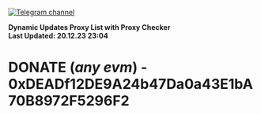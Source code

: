 [![Telegram channel](https://img.shields.io/endpoint?url=https://runkit.io/damiankrawczyk/telegram-badge/branches/master?url=https://t.me/n4z4v0d)](https://t.me/n4z4v0d) 

**Dynamic Updates Proxy List with Proxy Checker**  
**Last Updated: 20.12.23 23:04**

# DONATE (_any evm_) - 0xDEADf12DE9A24b47Da0a43E1bA70B8972F5296F2
